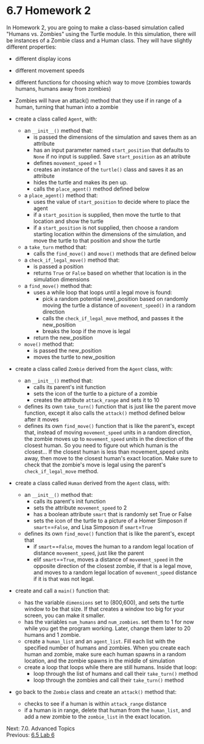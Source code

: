 # 6.7 Homework 2

In Homework 2, you are going to make a class-based simulation called "Humans vs. Zombies" using the Turtle module. 
In this simulation, there will be instances of a Zombie class and a Human class. They will have slightly different 
properties:
  - different display icons
  - different movement speeds
  - different functions for choosing which way to move (zombies towards humans, humans away from zombies)
  - Zombies will have an attack() method that they use if in range of a human, turning that human into a zombie


- create a class called `Agent`, with:
  - an `__init__()` method that:
    - is passed the dimensions of the simulation and saves them as an attribute
    - has an input parameter named `start_position` that defaults to `None` if no input is supplied. Save 
      `start_position` as an atribute
    - defines `movement_speed` = 1
    - creates an instance of the `turtle()` class and saves it as an attribute
    - hides the turtle and makes its pen up. 
    - calls the `place_agent()` method defined below
  - a `place_agent()` method that:
    - uses the value of `start_position` to decide where to place the agent
    - if a `start_position` is supplied, then move the turtle to that location and show the turtle
    - if a `start_position` is not supplied, then choose a random starting location within the dimensions of the
      simulation, and move the turtle to that position and show the turtle
  - a `take_turn` method that:
    - calls the `find_move()` and `move()` methods that are defined below
  - a `check_if_legal_move()` method that:
    - is passed a position
    - returns `True` or `False` based on whether that location is in the simulation dimensions
  - a `find_move()` method that:
    - uses a while loop that loops until a legal move is found:
      - pick a random potential new)_position based on randomly moving the turtle a distance of `movement_speed()` in 
        a random direction
      - calls the `check_if_legal_move` method, and passes it the new_position
      - breaks the loop if the move is legal
    - return the new_position
  - `move()` method that:
    - is passed the new_position
    - moves the turtle to new_position


- create a class called `Zombie` derived from the `Agent` class, with:
  - an `__init__()` method that:
    - calls its parent's init function
    - sets the icon of the turtle to a picture of a zombie
    - creates the attribute `attack_range` and sets it to 10
  - defines its own `take_turn()` function that is just like the parent move function, except it also calls the 
  `attack()` method defined below after it moves
  - defines its own `find_move()` function that is like the parent's, except that, instead of moving `movement_speed`
  units in a random direction, the zombie moves up to `movement_speed` units in the direction of the closest human. 
  So you need to figure out which human is the closest... If the closest human is less than movement_speed units away,
  then move to the closest human's exact location. Make sure to check that the zombie's move is legal using the parent's
  `check_if_legal_move` method.
 


- create a class called `Human` derived from the `Agent` class, with:
  - an `__init__()` method that:
    - calls its parent's init function
    - sets the attribute `movement_speed` to 2
    - has a boolean attribute `smart` that is randomly set True or False
    - sets the icon of the turtle to a picture of a Homer Simposon if `smart`==`False`, and Lisa Simposon if 
    `smart`=`True`
  - defines its own `find_move()` function that is like the parent's, except that
    - if `smart`==`False`, moves the human to a random legal location of distance `movement_speed`, just like the parent
    - elif `smart`==`True`, moves a distance of `movement_speed` in the opposite direction of the closest zombie, if 
    that is a legal move, and moves to a random legal location of `movement_speed` distance if it is that was not legal.


- create and call a `main()` function that:
  - has the variable `dimensions` set to (800,600), and sets the turtle window to be that size. If that creates a window
    too big for your screen, you can make it smaller.
  - has the variables `num_humans` and `num_zombies`. set them to 1 for now while you get the program working. Later, 
  change them later to 20 humans and 1 zombie.
  - create a `human_list` and an `agent_list`. Fill each list with the specified number of humans and zombies. When 
    you create each human and zombie, make sure each human spawns in a random location, and the zombie spawns in the
    middle of simulation
  - create a loop that loops while there are still humans. Inside that loop:
    - loop through the list of humans and call their `take_turn()` method
    - loop through the zombies and call their `take_turn()` method


- go back to the `Zombie` class and create an `attack()` method that:
  - checks to see if a human is within `attack_range` distance
  - if a human is in range, delete that human from the `human_list`, and add a new zombie to the `zombie_list` in the 
  exact location.

Next: 7.0. Advanced Topics<br>
Previous: [6.5 Lab 6](6.5.%20Lab%206.md)
